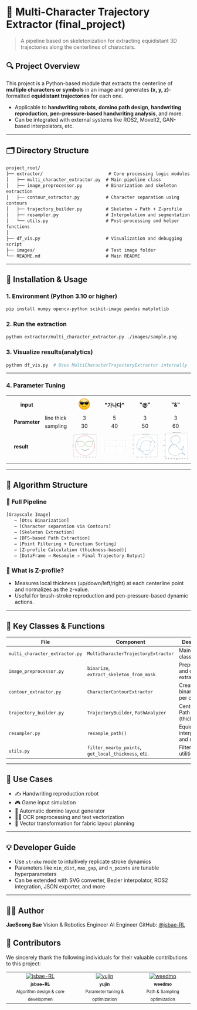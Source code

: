 # 🧠 Multi-Character Trajectory Extractor (final\_project)

> A pipeline based on skeletonization for extracting equidistant 3D trajectories along the centerlines of characters.

## 🔍 Project Overview

This project is a Python-based module that extracts the centerline of **multiple characters or symbols** in an image and generates **(x, y, z)**-formatted **equidistant trajectories** for each one.

* Applicable to **handwriting robots**, **domino path design**, **handwriting reproduction**, **pen-pressure-based handwriting analysis**, and more.
* Can be integrated with external systems like ROS2, MoveIt2, GAN-based interpolators, etc.

---

## 🗂️ Directory Structure

```
project_root/
├── extractor/                         # Core processing logic modules
│   ├── multi_character_extractor.py  # Main pipeline class
│   ├── image_preprocessor.py         # Binarization and skeleton extraction
│   ├── contour_extractor.py          # Character separation using contours
│   ├── trajectory_builder.py         # Skeleton → Path + Z-profile
│   ├── resampler.py                  # Interpolation and segmentation
│   └── utils.py                      # Post-processing and helper functions
│
├── df_vis.py                         # Visualization and debugging script
├── images/                           # Test image folder
└── README.md                         # Main README
```

---

## 🚀 Installation & Usage

### 1. Environment (Python 3.10 or higher)

```bash
pip install numpy opencv-python scikit-image pandas matplotlib
```

### 2. Run the extraction

```bash
python extractor/multi_character_extractor.py ./images/sample.png
```

### 3. Visualize results(analytics)

```bash
python df_vis.py  # Uses MultiCharacterTrajectoryExtractor internally
```

---

### 4. Parameter Tuning

<table>
  <tr>
    <th align="center">
    <th>input</th>
    <th></th>
    <th><img src="test/emoji.png" height="40"/></th>
    <th>"가나다"</th>
    <th>"@"</th>
    <th>"&"</th>
  </tr>
  <tr>
    <td align="center">
    <td rowspan="2"><b>Parameter</b></td>
    <td>line thick</td>
    <td align="center">3</td>
    <td align="center">5</td>
    <td align="center">3</td>
    <td align="center">3</td>
  </tr>
  <tr>
    <td align="center">
    <td>sampling</td>
    <td align="center">30</td>
    <td align="center">40</td>
    <td align="center">50</td>
    <td align="center">60</td>
  </tr>
  <tr>
    <td align="center">
    <td><b>result</b></td>
    <td></td>
    <td><img src="result/emoji.png" width="80"/></td>
    <td><img src="result/result(가나다).png" width="80"/></td>
    <td><img src="result/at.png" width="80"/></td>
    <td><img src="result/and.png" width="80"/></td>
  </tr>
</table>

---

## 🧠 Algorithm Structure

### 🔸 Full Pipeline

```
[Grayscale Image]
   → [Otsu Binarization]
   → [Character separation via Contours]
   → [Skeleton Extraction]
   → [DFS-based Path Extraction]
   → [Point Filtering + Direction Sorting]
   → [Z-profile Calculation (thickness-based)]
   → [DataFrame → Resample → Final Trajectory Output]
```

### 🔸 What is Z-profile?

* Measures local thickness (up/down/left/right) at each centerline point and normalizes as the z-value.
* Useful for brush-stroke reproduction and pen-pressure-based dynamic actions.

---

## 🧰 Key Classes & Functions

| File                           | Component                                           | Description                             |
| ------------------------------ | --------------------------------------------------- | --------------------------------------- |
| `multi_character_extractor.py` | `MultiCharacterTrajectoryExtractor`                 | Main pipeline class                     |
| `image_preprocessor.py`        | `binarize`, `extract_skeleton_from_mask`            | Preprocessing and centerline extraction |
| `contour_extractor.py`         | `CharacterContourExtractor`                         | Creates binary masks per character      |
| `trajectory_builder.py`        | `TrajectoryBuilder`, `PathAnalyzer`                 | Centerline → Path + Z (thickness)       |
| `resampler.py`                 | `resample_path()`                                   | Equidistant interpolation and splitting |
| `utils.py`                     | `filter_nearby_points`, `get_local_thickness`, etc. | Filtering and utilities                 |

---

## 🤖 Use Cases

* ✍️ Handwriting reproduction robot
* 🎮 Game input simulation
* 🤖 Automatic domino layout generator
* 🧑‍🏫 OCR preprocessing and text vectorization
* 🧵 Vector transformation for fabric layout planning

---

## 💡 Developer Guide

* Use `stroke` mode to intuitively replicate stroke dynamics
* Parameters like `min_dist`, `max_gap`, and `n_points` are tunable hyperparameters
* Can be extended with SVG converter, Bezier interpolator, ROS2 integration, JSON exporter, and more

---

## 🙋‍♂️ Author

**JaeSeong Bae** &#x20;
Vision & Robotics Engineer &#x20;
AI Engineer &#x20;
GitHub: [@jsbae-RL](https://github.com/jsbae-RL)

## 👥 Contributors

We sincerely thank the following individuals for their valuable contributions to this project:

<table>
  <tr>
    <td align="center">
      <a href="https://github.com/jsbae-RL">
        <img src="https://github.com/jsbae-RL.png" width="150px;" alt="jsbae-RL"/><br />
        <sub><b>jsbae-RL</b></sub>
        </a><br />
        <sub>Algorithm design & core developmen</sub>
      </a>
    </td>
    <td align="center">
      <a href="https://github.com/yujin114">
        <img src="https://github.com/yujin114.png" width="150px;" alt="yujin"/><br />
        <sub><b>yujin</b></sub>
        </a><br />
        <sub>Parameter tuning & optimization</sub>
      </a>
            <td align="center">
      <a href="https://github.com/weedmo">
        <img src="https://github.com/weedmo.png" width="150px;" alt="weedmo"/><br />
        <sub><b>weedmo</b></sub>
        </a><br />
        <sub>Path & Sampling optimization</sub>
      </a>
    </td>
